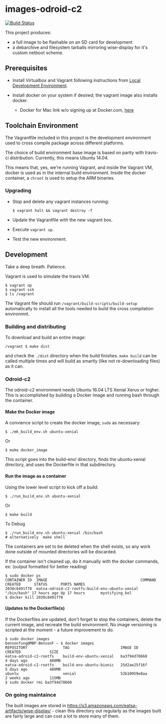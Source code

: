 # images-odroid-c2

[![Build Status](https://travis-ci.com/Keenwawa/image-odroid-c2.svg?branch=master)](https://travis-ci.com/Keenwawa/image-odroid-c2)

This project produces:
* a full image to be flashable on an SD card for development
* a debarchive and filesystem tarballs mirroring wise-display for it's custom netboot scheme.

## Prerequisites

* Install Virtualbox and Vagrant following instructions from [Local Development Environment](https://keenwawa.atlassian.net/wiki/spaces/Eng/pages/82255985/Local+development+environment).

* Install docker on your system if desired; the vagrant image also installs docker.
  * Docker for Mac link w/o signing up at Docker.com, [here](https://download.docker.com/mac/stable/Docker.dmg)

## Toolchain Environment

The Vagrantfile included in this project is the development environment used
to cross compile package across different platforms.

The choice of build environment base image is based on parity with travis-ci distribution.
Currently, this means Ubuntu 14.04.

This means that, yes, we're running Vagrant, and inside the Vagrant VM, docker
is used as in the internal build environment. Inside the docker container,
a `chroot` is used to setup the ARM binaries.

### Upgrading

* Stop and delete any vagrant instances running:

      $ vagrant halt && vagrant destroy -f

* Update the Vagrantfile with the new vagrant box.
* Execute `vagrant up`.
* Test the new environment.

## Development

Take a deep breath.  Patience.

Vagrant is used to simulate the travis VM.

    $ vagrant up
    $ vagrant ssh
    $ ls /vagrant

The Vagrant file should run `/vagrant/build-scripts/build-setup` automatically to install all the tools needed to build the cross compilation environmnt.

### Building and distributing

To download and build an entire image:

    /vagrant $ make dist

and check the `./dist` directory when the build finishes.  `make build` can be called multiple times and will build as smartly (like not re-downloading files) as it can.

### Odroid-c2

The odroid-c2 environment needs Ubuntu 16.04 LTS Xenial Xerus or higher. This
is accomplished by building a Docker image and running bash through the
container.

#### Make the Docker image

A convience script to create the docker image, `sudo` as necessary:

    $ ./mk_build_env.sh ubuntu-xenial

Or

    $ make docker_image

This script goes into the build-env/ directory, finds the ubuntu-xenial
directory,  and uses the Dockerfile in that subdirectory.

#### Run the image as a container

Using the lower level script to kick off a build:

    $ ./run_build_env.sh ubuntu-xenial

Or

    $ make build

To Debug

    $ ./run_build_env.sh ubuntu-xenial /bin/bash
    # alternatively `make shell`

The containers are set to be deleted when the shell exists, so any work done
outside of mounted directories will be discarded.

If the container isn't cleaned up, do it manually with the docker commands, ex:
(output formatted for better reading)

    $ sudo docker ps
    CONTAINER ID  IMAGE                                          COMMAND     CREATED      STATUS      PORTS NAMES
    2030c8491f70  eatsa-odroid-c2-rootfs:build-env-ubuntu-xenial "/bin/bash" 17 hours ago Up 17 hours       mystifying_kel
    $ docker kill 2030c8491f70

#### Updates to the Dockerfile(s)

If the Dockerfiles are updated, don't forget to stop the containers, delete
the current image, and recreate the build environment.  No image versioning is
scripted at the moment - a future improvement to do.

    $ sudo docker images
    bensonfung@MBP-BensonF ~ $ docker images
    REPOSITORY                TAG                       IMAGE ID            CREATED             SIZE
    eatsa-odroid-c2-rootfs    build-env-ubuntu-xenial   ba3f94d78660        4 days ago          488MB
    eatsa-odroid-c2-rootfs    build-env-ubuntu-bionic   25d2ae25f16f        5 days ago          480MB
    ubuntu                    xenial                    52b10959e8aa        2 weeks ago         115MB
    $ sudo docker rmi ba3f94d78660

### On going maintaince

The built images are stored in https://s3.amazonaws.com/eatsa-artifacts/wise-display/ - clean this directory out regularly as the images built are fairly large and can cost a lot to store many of them.
